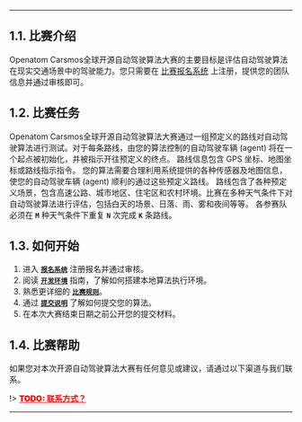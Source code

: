 
---

## 1.1. 比赛介绍<!-- {docsify-ignore} -->
Openatom Carsmos全球开源自动驾驶算法大赛的主要目标是评估自动驾驶算法在现实交通场景中的驾驶能力。您只需要在 [比赛报名系统](http://161.189.217.21:3000/) 上注册，提供您的团队信息并通过审核即可。

## 1.2. 比赛任务<!-- {docsify-ignore} -->
Openatom Carsmos全球开源自动驾驶算法大赛通过一组预定义的路线对自动驾驶算法进行测试。对于每条路线，由您的算法控制的自动驾驶车辆 (agent) 将在一个起点被初始化，并被指示开往预定义的终点。 路线信息包含 GPS 坐标、地图坐标或路线指示指令。 您的算法需要合理利用系统提供的各种传感器及地图信息，使您的自动驾驶车辆 (agent) 顺利的通过这些预定义路线。 路线包含了各种预定义场景，包含高速公路、城市地区、住宅区和农村环境。比赛在多种天气条件下对自动驾驶算法进行评估，包括白天的场景、日落、雨、雾和夜间等等。 各参赛队必须在 **`M`** 种天气条件下重复 **`N`** 次完成 **`K`** 条路线。

## 1.3. 如何开始<!-- {docsify-ignore} -->
1. 进入 [**`报名系统`**](http://161.189.217.21:3000) 注册报名并通过审核。
2. 阅读 [**`开发环境`**](install.md) 指南，了解如何搭建本地算法执行环境。
3. 熟悉更详细的 [**`比赛规则`**](rules.md)。
3. 通过 [**`提交说明`**](submit.md) 了解如何提交您的算法。
4. 在本次大赛结束日期之前公开您的提交材料。

## 1.4. 比赛帮助<!-- {docsify-ignore} -->
如果您对本次开源自动驾驶算法大赛有任何意见或建议，请通过以下渠道与我们联系。

!> <span style="color: red; font-weight: 1000; text-underline-position: below; text-decoration: underline;">TODO: 联系方式？</span>


---


